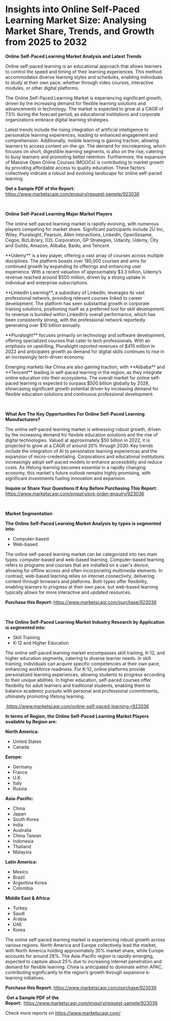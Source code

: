 <p><h1>Insights into Online Self-Paced Learning Market Size: Analysing Market Share, Trends, and Growth from 2025 to 2032</h1></p><p><strong>Online Self-Paced Learning Market Analysis and Latest Trends</strong></p>
<p><p>Online self-paced learning is an educational approach that allows learners to control the speed and timing of their learning experiences. This method accommodates diverse learning styles and schedules, enabling individuals to study at their own pace, whether through video courses, interactive modules, or other digital platforms. </p><p>The Online Self-Paced Learning Market is experiencing significant growth, driven by the increasing demand for flexible learning solutions and advancements in technology. The market is expected to grow at a CAGR of 7.5% during the forecast period, as educational institutions and corporate organizations embrace digital learning strategies. </p><p>Latest trends include the rising integration of artificial intelligence to personalize learning experiences, leading to enhanced engagement and comprehension. Additionally, mobile learning is gaining traction, allowing learners to access content on-the-go. The demand for microlearning, which focuses on short, digestible learning segments, is also on the rise, catering to busy learners and promoting better retention. Furthermore, the expansion of Massive Open Online Courses (MOOCs) is contributing to market growth by providing affordable access to quality education. These factors collectively indicate a robust and evolving landscape for online self-paced learning.</p></p>
<p><strong>Get a Sample PDF of the Report:&nbsp;</strong> <a href="https://www.marketscagr.com/enquiry/request-sample/923036?utm_campaign=2480&utm_medium=2&utm_source=Github&utm_content=ia&utm_term=11032025&utm_id=online-self-paced-learning">https://www.marketscagr.com/enquiry/request-sample/923036</a></p>
<p>&nbsp;</p>
<p><strong>Online Self-Paced Learning Major Market Players</strong></p>
<p><p>The online self-paced learning market is rapidly evolving, with numerous players competing for market share. Significant participants include 2U Inc, Wiley, Pluralsight, Pearson, Allen Interactions, LinkedIn, OpenSesame, Cegos, BizLibrary, D2L Corporation, GP Strategies, Udacity, Udemy, City and Guilds, Amazon, Alibaba, Baidu, and Tencent.</p><p>**Udemy** is a key player, offering a vast array of courses across multiple disciplines. The platform boasts over 185,000 courses and aims for continued growth by expanding its offerings and enhancing user experience. With a recent valuation of approximately $3.3 billion, Udemy’s revenue reached around $500 million, driven by a strong uptake in individual and enterprise subscriptions.</p><p>**LinkedIn Learning**, a subsidiary of LinkedIn, leverages its vast professional network, providing relevant courses linked to career development. The platform has seen substantial growth in corporate training solutions, positioning itself as a preferred tool for skill development. Its revenue is bundled within LinkedIn’s overall performance, which has been consistently strong, with the professional network reportedly generating over $10 billion annually.</p><p>**Pluralsight** focuses primarily on technology and software development, offering specialized courses that cater to tech professionals. With an emphasis on upskilling, Pluralsight reported revenues of $415 million in 2022 and anticipates growth as demand for digital skills continues to rise in an increasingly tech-driven economy.</p><p>Emerging markets like China are also gaining traction, with **Alibaba** and **Tencent** leading in self-paced learning in the region, as they integrate online education into their ecosystems. The overall market for online self-paced learning is expected to surpass $500 billion globally by 2028, showcasing significant growth potential driven by increasing demand for flexible education solutions and continuous professional development.</p></p>
<p>&nbsp;</p>
<p><strong>What Are The Key Opportunities For Online Self-Paced Learning Manufacturers?</strong></p>
<p><p>The online self-paced learning market is witnessing robust growth, driven by the increasing demand for flexible education solutions and the rise of digital technologies. Valued at approximately $50 billion in 2022, it is projected to grow at a CAGR of around 20% through 2030. Key trends include the integration of AI to personalize learning experiences and the expansion of micro-credentialing. Corporations and educational institutions increasingly adopt self-paced models to enhance accessibility and reduce costs. As lifelong learning becomes essential in a rapidly changing economy, this market's future outlook remains highly promising, with significant investments fueling innovation and expansion.</p></p>
<p><strong>Inquire or Share Your Questions If Any Before Purchasing This Report:</strong> <a href="https://www.marketscagr.com/enquiry/pre-order-enquiry/923036?utm_campaign=2480&utm_medium=2&utm_source=Github&utm_content=ia&utm_term=11032025&utm_id=online-self-paced-learning">https://www.marketscagr.com/enquiry/pre-order-enquiry/923036</a></p>
<p>&nbsp;</p>
<p><strong>Market Segmentation</strong></p>
<p><strong>The Online Self-Paced Learning Market Analysis by types is segmented into:</strong></p>
<p><ul><li>Computer-based</li><li>Web-based</li></ul></p>
<p><p>The online self-paced learning market can be categorized into two main types: computer-based and web-based learning. Computer-based learning refers to programs and courses that are installed on a user's device, allowing for offline access and often incorporating multimedia elements. In contrast, web-based learning relies on internet connectivity, delivering content through browsers and platforms. Both types offer flexibility, enabling learners to progress at their own pace, but web-based learning typically allows for more interactive and updated resources.</p></p>
<p><strong>Purchase this Report:&nbsp;</strong><a href="https://www.marketscagr.com/purchase/923036?utm_campaign=2480&utm_medium=2&utm_source=Github&utm_content=ia&utm_term=11032025&utm_id=online-self-paced-learning">https://www.marketscagr.com/purchase/923036</a></p>
<p>&nbsp;</p>
<p><strong>The Online Self-Paced Learning Market Industry Research by Application is segmented into:</strong></p>
<p><ul><li>Skill Training</li><li>K-12 and Higher Education</li></ul></p>
<p><p>The online self-paced learning market encompasses skill training, K-12, and higher education segments, catering to diverse learner needs. In skill training, individuals can acquire specific competencies at their own pace, enhancing workforce readiness. For K-12, online platforms provide personalized learning experiences, allowing students to progress according to their unique abilities. In higher education, self-paced courses offer flexibility for adult learners and traditional students, enabling them to balance academic pursuits with personal and professional commitments, ultimately promoting lifelong learning.</p></p>
<p><a href="https://www.marketscagr.com/online-self-paced-learning-r923036?utm_campaign=2480&utm_medium=2&utm_source=Github&utm_content=ia&utm_term=11032025&utm_id=online-self-paced-learning">&nbsp;https://www.marketscagr.com/online-self-paced-learning-r923036</a></p>
<p><strong>In terms of Region, the Online Self-Paced Learning Market Players available by Region are:</strong></p>
<p>
    <p> <strong> North America: </strong>
        <ul>
            <li>United States</li>
            <li>Canada</li>
        </ul>
        </p> 
    <p> <strong> Europe: </strong>
        <ul>
            <li>Germany</li>
            <li>France</li>
            <li>U.K.</li>
            <li>Italy</li>
            <li>Russia</li>
        </ul>
        </p> 
    <p> <strong> Asia-Pacific: </strong>
        <ul>
            <li>China</li>
            <li>Japan</li>
            <li>South Korea</li>
            <li>India</li>
            <li>Australia</li>
            <li>China Taiwan</li>
            <li>Indonesia</li>
            <li>Thailand</li>
            <li>Malaysia</li>
        </ul>
        </p> 
    <p> <strong> Latin America: </strong>
        <ul>
            <li>Mexico</li>
            <li>Brazil</li>
            <li>Argentina Korea</li>
            <li>Colombia</li>
        </ul>
        </p> 
    <p> <strong> Middle East & Africa: </strong>
        <ul>
            <li>Turkey</li>
            <li>Saudi</li>
            <li>Arabia</li>
            <li>UAE</li>
            <li>Korea</li>
        </ul>
    </p>
    </p>
<p><p>The online self-paced learning market is experiencing robust growth across various regions. North America and Europe collectively lead the market, with North America holding approximately 35% market share, while Europe accounts for around 28%. The Asia-Pacific region is rapidly emerging, expected to capture about 25% due to increasing internet penetration and demand for flexible learning. China is anticipated to dominate within APAC, contributing significantly to the region’s growth through expansive e-learning initiatives.</p></p>
<p><strong>Purchase this Report: </strong><a href="https://www.marketscagr.com/purchase/923036?utm_campaign=2480&utm_medium=2&utm_source=Github&utm_content=ia&utm_term=11032025&utm_id=online-self-paced-learning">https://www.marketscagr.com/purchase/923036</a></p>
<p>&nbsp;<strong>Get a Sample PDF of the Report:&nbsp;&nbsp;</strong><a href="https://www.marketscagr.com/enquiry/request-sample/923036?utm_campaign=2480&utm_medium=2&utm_source=Github&utm_content=ia&utm_term=11032025&utm_id=online-self-paced-learning">https://www.marketscagr.com/enquiry/request-sample/923036</a></p>
<p><strong></strong></p>
<p>Check more reports on <a href="https://www.marketscagr.com/?utm_campaign=2480&utm_medium=2&utm_source=Github&utm_content=ia&utm_term=11032025&utm_id=online-self-paced-learning">https://www.marketscagr.com/</a></p>